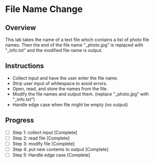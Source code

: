 # File Name Change

## Overview 
This lab takes the name of a text file which contains a list of photo file names.
Then the end of the file name "_photo.jpg" is replaced with "_info.txt" and the modified
file name is output. 

## Instructions
- Collect input and have the user enter the file name. 
- Strip user input of whitespace to avoid errors.
- Open, read, and store the names from the file.
- Modify the file names and output them. (replace "_photo.jpg" with "_info.txt")
- Handle edge case when file might be empty (no output)

## Progress
- [ ] Step 1: collect input [Complete]
- [ ] Step 2: read file [Complete]
- [ ] Step 3: modify file [Complete]
- [ ] Step 4: put new contents to output [Complete]
- [ ] Step 5: Handle edge case [Complete]